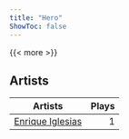 ```yaml
---
title: "Hero"
ShowToc: false
---
```


{{< more >}}

## Artists
Artists | Plays 
----- | -----: 
[Enrique Iglesias](/artists/enrique-iglesias-40733) | 1

